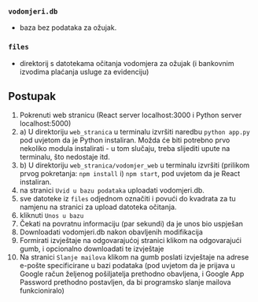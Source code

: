 ### `vodomjeri.db`
- baza bez podataka za ožujak.


### `files` 
- direktorij s datotekama očitanja vodomjera za ožujak (i bankovnim izvodima plaćanja usluge za evidenciju)

## Postupak

1. Pokrenuti web stranicu (React server localhost:3000 i Python server localhost:5000)
1. a) U direktoriju `web_stranica` u terminalu izvršiti naredbu `python app.py` pod uvjetom da je Python instaliran. Možda će biti potrebno prvo nekoliko modula instalirati - u tom slučaju, treba slijediti upute na terminalu, što nedostaje itd.
1. b) U direktoriju `web_stranica/vodomjer_web` u terminalu izvršiti (prilikom prvog pokretanja: `npm install` i) `npm start`, pod uvjetom da je React instaliran.
2. na stranici `Uvid u bazu podataka` uploadati vodomjeri.db.
3. sve datoteke iz `files` odjednom označiti i povući do kvadrata za tu namjenu na stranici za upload datoteka očitanja.
4. kliknuti `Unos u bazu`
5. Čekati na povratnu informaciju (par sekundi) da je unos bio uspješan
6. Downloadati vodomjeri.db nakon obavljenih modifikacija
7. Formirati izvještaje na odgovarajućoj stranici klikom na odgovarajući gumb, i opcionalno downloadati te izvještaje
8. Na stranici `Slanje mailova` klikom na gumb poslati izvještaje na adrese e-pošte specificirane u bazi podataka (pod uvjetom da je prijava u Google račun željenog pošiljatelja prethodno obavljena, i Google App Password prethodno postavljen, da bi programsko slanje mailova funkcioniralo)


